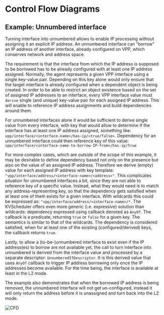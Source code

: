 # Control Flow Diagrams

## Example: Unnumbered interface

Turning interface into unnumbered allows to enable IP processing without assigning
it an explicit IP address. An unnumbered interface can "borrow" an IP address
of another interface, already configured on VPP, which conserves network and
address space.

The requirement is that the interface from which the IP address is supposed
to be borrowed has to be already configured with at least one IP address assigned.
Normally, the agent represents a given VPP interface using a single key-value
pair. Depending on this key alone would only ensure that the target interface is
already configured when a dependent object is being created. In order to be able
to restrict an object existence based on the set of assigned IP addresses to
an interface, every VPP interface value must `derive` single (and unique)
key-value pair for each assigned IP address. This will enable to reference IP
address assignments and build dependencies around them.

For unnumbered interfaces alone it would be sufficient to derive single value
from every interface, with key that would allow to determine if the interface
has at least one IP address assigned,
something like: `vpp/interface/<interface-name>/has-ip/<true/false>`.
Dependency for an unnumbered interface could then reference key of this value:
`vpp/interface/<interface-name-to-borrow-IP-from>/has-ip/true`

For more complex cases, which are outside of the scope of this example, it may
be desirable to define dependency based not only on the presence but also on the
value of an assigned IP address. Therefore we derive (empty) value for each
assigned IP address with key template:
`"vpp/interface/address/<interface-name>/<address>"`.
This complicates situation for unnumbered interfaces a bit, since they are not
able to reference key of a specific value. Instead, what they would need is to
match any address-representing key, so that the dependency gets satisfied when
at least one of them exists for a given interface. With wildcards this could
be expressed as: `"vpp/interface/address/<interface-name>/*`.
The KVScheduler offers even more generic (i.e. expressive) solution than
wildcards: dependency expressed using callback denoted as `AnyOf`. The callback
is a predicate, returning `true` or `false` for a given key. The semantics is
similar to that of the wildcards. The dependency is considered satisfied, when
for at least one of the existing (configured/derived) keys, the callback returns
`true`.

Lastly, to allow a (to-be-)unnumbered interface to exist even if the IP address(es)
to borrow are not available yet, the call to turn interface into unnumbered is
derived from the interface value and processed by a separate descriptor:
`UnnumberedIfDescriptor`. It is this derived value that uses `AnyOf` callback
to trigger IP address borrowing only once the IP addresses become available.
For the time being, the interface is available at least in the L2 mode.

The example also demonstrates that when the borrowed IP address is being removed,
the unnumbered interface will not get un-configured, instead it will only return
the address before it is unassigned and turn back into the L2 mode.  


![CFD](https://raw.githubusercontent.com/milanlenco/vpp-agent/kvs-docs/docs/kvscheduler/cfd/uml/unnumbered_interface.svg?sanitize=true)